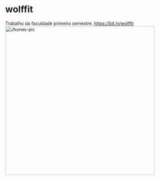 # wolffit
Trabalho da faculdade primeiro semestre.
https://bit.ly/wolffit
<img alt="Jhones-pic" height="470" title="Full HD" src="https://live.staticflickr.com/65535/52018036192_5d9be7715d_h.jpg">
